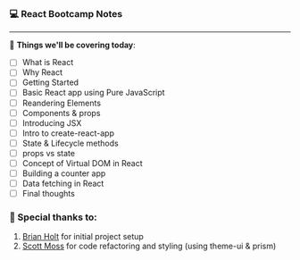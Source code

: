 ### 💻 React Bootcamp Notes
-----

📃 **Things we'll be covering today**:

- [ ] What is React
- [ ] Why React
- [ ] Getting Started
- [ ] Basic React app using Pure JavaScript
- [ ] Reandering Elements
- [ ] Components & props
- [ ] Introducing JSX
- [ ] Intro to create-react-app
- [ ] State & Lifecycle methods
- [ ] props vs state
- [ ] Concept of Virtual DOM in React
- [ ] Building a counter app
- [ ] Data fetching in React
- [ ] Final thoughts

### 🙏 Special thanks to:
1. [Brian Holt](https://github.com/btholt) for initial project setup
2. [Scott Moss](https://github.com/Hendrixer) for code refactoring and styling (using theme-ui & prism)
